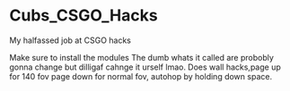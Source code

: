 # Cubs_CSGO_Hacks
My halfassed job at CSGO hacks



Make sure to install the modules
The dumb whats it called are probobly gonna change but dilligaf cahnge it urself lmao. 
Does wall hacks,page up for 140 fov page down for normal fov, autohop by holding down space.
